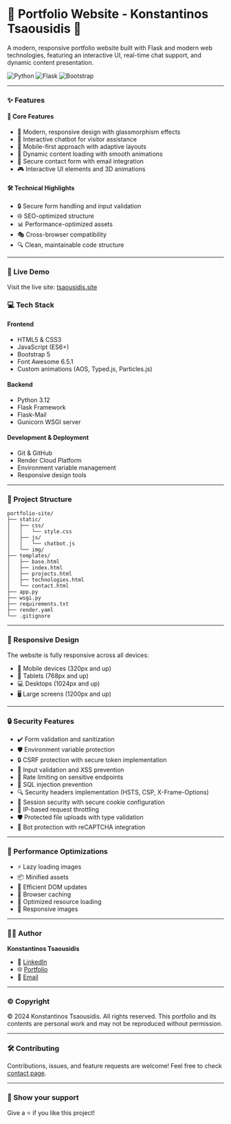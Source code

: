 # 🌟 Portfolio Website - Konstantinos Tsaousidis 🚀

A modern, responsive portfolio website built with Flask and modern web technologies, featuring an interactive UI, real-time chat support, and dynamic content presentation.

![Python](https://img.shields.io/badge/Python-3.12-blue)
![Flask](https://img.shields.io/badge/Flask-Latest-green)
![Bootstrap](https://img.shields.io/badge/Bootstrap-5.3-purple)

---

### ✨ Features

#### 🎯 Core Features
- 🎨 Modern, responsive design with glassmorphism effects
- 💬 Interactive chatbot for visitor assistance
- 📱 Mobile-first approach with adaptive layouts
- 🔄 Dynamic content loading with smooth animations
- 📧 Secure contact form with email integration
- 🎮 Interactive UI elements and 3D animations

#### 🛠 Technical Highlights
- 🔒 Secure form handling and input validation
- 🌐 SEO-optimized structure
- 📊 Performance-optimized assets
- 🎭 Cross-browser compatibility
- 🔍 Clean, maintainable code structure

---

### 🚀 Live Demo
Visit the live site: [tsaousidis.site](https://tsaousidis.site)

### 💻 Tech Stack

#### Frontend
- HTML5 & CSS3
- JavaScript (ES6+)
- Bootstrap 5
- Font Awesome 6.5.1
- Custom animations (AOS, Typed.js, Particles.js)

#### Backend
- Python 3.12
- Flask Framework
- Flask-Mail
- Gunicorn WSGI server

#### Development & Deployment
- Git & GitHub
- Render Cloud Platform
- Environment variable management
- Responsive design tools

---

### 📁 Project Structure
```
portfolio-site/
├── static/
│   ├── css/
│   │   └── style.css
│   ├── js/
│   │   └── chatbot.js
│   └── img/
├── templates/
│   ├── base.html
│   ├── index.html
│   ├── projects.html
│   ├── technologies.html
│   └── contact.html
├── app.py
├── wsgi.py
├── requirements.txt
├── render.yaml
└── .gitignore
```

---

### 📱 Responsive Design

The website is fully responsive across all devices:
- 📱 Mobile devices (320px and up)
- 📱 Tablets (768px and up)
- 💻 Desktops (1024px and up)
- 🖥 Large screens (1200px and up)

---

### 🔒 Security Features

- ✔️ Form validation and sanitization
- 🛡️ Environment variable protection
- 🔒 CSRF protection with secure token implementation
- 📝 Input validation and XSS prevention
- 🔑 Rate limiting on sensitive endpoints
- 🛑 SQL injection prevention
- 🔍 Security headers implementation (HSTS, CSP, X-Frame-Options)
- 🔐 Session security with secure cookie configuration
- 🚦 IP-based request throttling
- 🛡️ Protected file uploads with type validation
- 🚫 Bot protection with reCAPTCHA integration

---

### 🚀 Performance Optimizations

- ⚡ Lazy loading images
- 📦 Minified assets
- 🔄 Efficient DOM updates
- 💾 Browser caching
- 🎯 Optimized resource loading
- 📱 Responsive images

---

### 👨‍💻 Author

**Konstantinos Tsaousidis**
- 💼 [LinkedIn](https://www.linkedin.com/in/konstantinos-tsaousidis-1b7360225/)
- 🌐 [Portfolio](https://tsaousidis.site)
- 📧 [Email](mailto:kostastsaousbm@gmail.com)

---

### ©️ Copyright

© 2024 Konstantinos Tsaousidis. All rights reserved.
This portfolio and its contents are personal work and may not be reproduced without permission.

---

### 🛠 Contributing

Contributions, issues, and feature requests are welcome! Feel free to check [contact page](https://tsaousidis.site/contact).

---

### 🌟 Show your support

Give a ⭐️ if you like this project! 